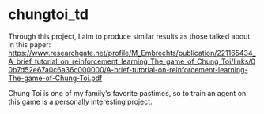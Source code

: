 # chungtoi_td

Through this project, I aim to produce similar results as those talked about in this paper: https://www.researchgate.net/profile/M_Embrechts/publication/221165434_A_brief_tutorial_on_reinforcement_learning_The_game_of_Chung_Toi/links/00b7d52e67a0c6a36c000000/A-brief-tutorial-on-reinforcement-learning-The-game-of-Chung-Toi.pdf

Chung Toi is one of my family's favorite pastimes, so to train an agent on this game is a personally interesting project.
